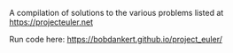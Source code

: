 A compilation of solutions to the various problems listed at https://projecteuler.net

Run code here: https://bobdankert.github.io/project_euler/